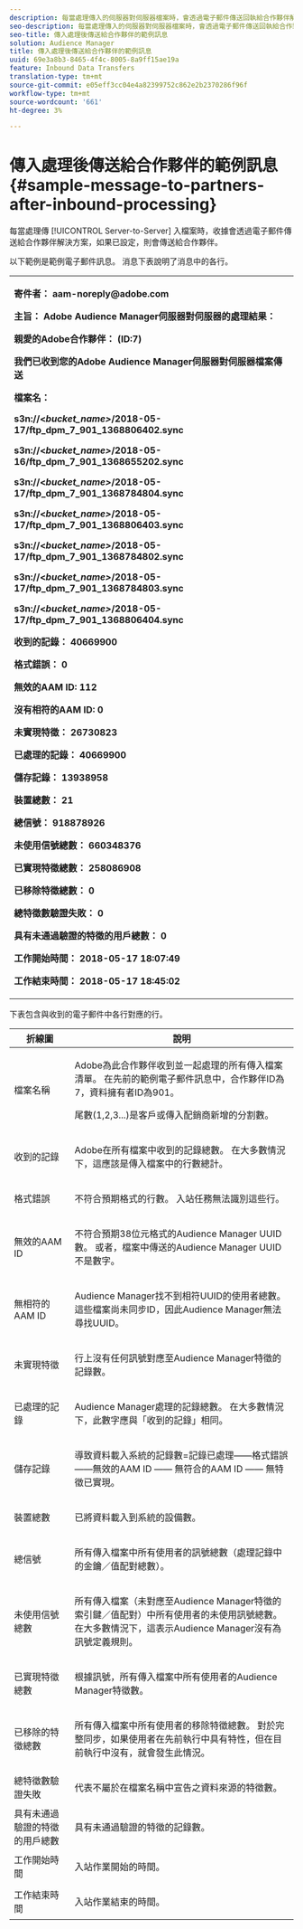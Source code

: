```yaml
---
description: 每當處理傳入的伺服器對伺服器檔案時，會透過電子郵件傳送回執給合作夥伴解決方案，如果已設定，則會傳送回執給合作夥伴。
seo-description: 每當處理傳入的伺服器對伺服器檔案時，會透過電子郵件傳送回執給合作夥伴解決方案，如果已設定，則會傳送回執給合作夥伴。
seo-title: 傳入處理後傳送給合作夥伴的範例訊息
solution: Audience Manager
title: 傳入處理後傳送給合作夥伴的範例訊息
uuid: 69e3a8b3-8465-4f4c-8005-8a9ff15ae19a
feature: Inbound Data Transfers
translation-type: tm+mt
source-git-commit: e05eff3cc04e4a82399752c862e2b2370286f96f
workflow-type: tm+mt
source-wordcount: '661'
ht-degree: 3%

---
```



# 傳入處理後傳送給合作夥伴的範例訊息{#sample-message-to-partners-after-inbound-processing}

每當處理傳 [!UICONTROL Server-to-Server] 入檔案時，收據會透過電子郵件傳送給合作夥伴解決方案，如果已設定，則會傳送給合作夥伴。

<!-- r_inbound_message.xml -->

以下範例是範例電子郵件訊息。 消息下表說明了消息中的各行。

<table id="table_F579C2278A044213BFCEF97F3BEC2C0C"> 
 <tbody> 
  <tr> 
   <td colname="col1"> <p> <b>寄件者： aam-noreply@adobe.com </b> </p> <p> <b>主旨： Adobe Audience Manager伺服器對伺服器的處理結果：</b> </p> <p> <b>親愛的Adobe合作夥伴： (ID:7)</b> <b></b> </p> <p> <b>我們已收到您的Adobe Audience Manager伺服器對伺服器檔案傳送</b> </p> <p> <b>檔案名：</b> <i></i> </p> <p> <b> s3n://&lt;<i>bucket_name&gt;</i>/2018-05-17/ftp_dpm_7_901_1368806402.sync</b> </p> <p> <b> s3n://&lt;<i>bucket_name&gt;</i>/2018-05-16/ftp_dpm_7_901_1368655202.sync </b> </p> <p> <b>s3n://&lt;<i>bucket_name&gt;</i>/2018-05-17/ftp_dpm_7_901_1368784804.sync </b> </p> <p> <b>s3n://&lt;<i>bucket_name&gt;</i>/2018-05-17/ftp_dpm_7_901_1368806403.sync </b> </p> <p> <b>s3n://&lt;<i>bucket_name&gt;</i>/2018-05-17/ftp_dpm_7_901_1368784802.sync </b> </p> <p> <b>s3n://&lt;<i>bucket_name&gt;</i>/2018-05-17/ftp_dpm_7_901_1368784803.sync </b> </p> <p> <b>s3n://&lt;<i>bucket_name&gt;</i>/2018-05-17/ftp_dpm_7_901_1368806404.sync</b> </p> <p> <b>收到的記錄： 40669900</b> </p> <p><b>格式錯誤： 0</b> </p> <p> <b>無效的AAM ID: 112 </b> </p> <p> <b>沒有相符的AAM ID: 0 </b> </p> <p> <b>未實現特徵： 26730823 </b> </p> <p> <b>已處理的記錄： 40669900 </b> </p> <p> <b>儲存記錄： 13938958 </b> </p> <p> <b>裝置總數： 21 </b> </p> <p> <b>總信號： 918878926 </b> </p> <p> <b>未使用信號總數： 660348376 </b> </p> <p> <b>已實現特徵總數： 258086908 </b> </p> <p> <b>已移除特徵總數： 0 </b> </p> <p> <b>總特徵數驗證失敗： 0 </b> </p> <p> <b>具有未通過驗證的特徵的用戶總數： 0 </b> </p> <p> <b>工作開始時間： 2018-05-17 18:07:49 </b> </p> <p> <b>工作結束時間： 2018-05-17 18:45:02</b> </p> </td> 
  </tr> 
 </tbody> 
</table>

下表包含與收到的電子郵件中各行對應的行。

<table id="table_93076D46AC50411395E72B9B987E99BE"> 
 <thead> 
  <tr> 
   <th colname="col1" class="entry"> 折線圖 </th> 
   <th colname="col2" class="entry"> 說明 </th> 
  </tr> 
 </thead>
 <tbody> 
  <tr> 
   <td colname="col1"> 檔案名稱 </td> 
   <td colname="col2"> <p>Adobe為此合作夥伴收到並一起處理的所有傳入檔案清單。 在先前的範例電子郵件訊息中，合作夥伴ID為7，資料擁有者ID為901。 </p> <p>尾數(1,2,3...)是客戶或傳入配銷商新增的分割數。 </p> </td> 
  </tr> 
  <tr> 
   <td colname="col1"> 收到的記錄 </td> 
   <td colname="col2"> <p>Adobe在所有檔案中收到的記錄總數。 在大多數情況下，這應該是傳入檔案中的行數總計。 </p> </td> 
  </tr> 
  <tr> 
   <td colname="col1"> 格式錯誤 </td> 
   <td colname="col2"> <p>不符合預期格式的行數。 入站任務無法識別這些行。 </p> </td> 
  </tr> 
  <tr> 
   <td colname="col1"> 無效的AAM ID </td> 
   <td colname="col2"> <p>不符合預期38位元格式的Audience Manager UUID數。 或者，檔案中傳送的Audience Manager UUID不是數字。 </p> </td> 
  </tr> 
  <tr> 
   <td colname="col1"> 無相符的AAM ID </td> 
   <td colname="col2"> <p>Audience Manager找不到相符UUID的使用者總數。 這些檔案尚未同步ID，因此Audience Manager無法尋找UUID。 </p> </td> 
  </tr> 
  <tr> 
   <td colname="col1"> 未實現特徵 </td> 
   <td colname="col2"> <p>行上沒有任何訊號對應至Audience Manager特徵的記錄數。 </p> </td> 
  </tr> 
  <tr> 
   <td colname="col1"> 已處理的記錄 </td> 
   <td colname="col2"> <p>Audience Manager處理的記錄總數。 在大多數情況下，此數字應與「收到的記錄」相同。 </p> </td> 
  </tr> 
  <tr> 
   <td colname="col1"> 儲存記錄 </td> 
   <td colname="col2"> <p>導致資料載入系統的記錄數=記錄已處理——格式錯誤——無效的AAM ID —— 無符合的AAM ID —— 無特徵已實現。 </p> </td> 
  </tr> 
  <tr> 
   <td colname="col1"> 裝置總數 </td> 
   <td colname="col2"> <p>已將資料載入到系統的設備數。 </p> </td> 
  </tr> 
  <tr> 
   <td colname="col1"> 總信號 </td> 
   <td colname="col2"> <p> 所有傳入檔案中所有使用者的訊號總數（處理記錄中的金鑰／值配對總數）。 </p> </td> 
  </tr> 
  <tr> 
   <td colname="col1"> 未使用信號總數 </td> 
   <td colname="col2"> <p>所有傳入檔案（未對應至Audience Manager特徵的索引鍵／值配對）中所有使用者的未使用訊號總數。 在大多數情況下，這表示Audience Manager沒有為訊號定義規則。 </p> </td> 
  </tr> 
  <tr> 
   <td colname="col1"> 已實現特徵總數 </td> 
   <td colname="col2"> <p>根據訊號，所有傳入檔案中所有使用者的Audience Manager特徵數。 </p> </td> 
  </tr> 
  <tr> 
   <td colname="col1"> 已移除的特徵總數 </td> 
   <td colname="col2"> <p> 所有傳入檔案中所有使用者的移除特徵總數。 對於完整同步，如果使用者在先前執行中具有特性，但在目前執行中沒有，就會發生此情況。 </p> </td> 
  </tr> 
  <tr> 
   <td colname="col1"> 總特徵數驗證失敗 </td> 
   <td colname="col2"> <p>代表不屬於在檔案名稱中宣告之資料來源的特徵數。 </p> </td> 
  </tr> 
  <tr> 
   <td colname="col1"> 具有未通過驗證的特徵的用戶總數 </td> 
   <td colname="col2"> <p>具有未通過驗證的特徵的記錄數。 </p> </td> 
  </tr> 
  <tr> 
   <td colname="col1"> 工作開始時間 </td> 
   <td colname="col2"> <p>入站作業開始的時間。 </p> </td> 
  </tr> 
  <tr> 
   <td colname="col1"> 工作結束時間 </td> 
   <td colname="col2"> <p>入站作業結束的時間。 </p> </td> 
  </tr> 
 </tbody> 
</table>